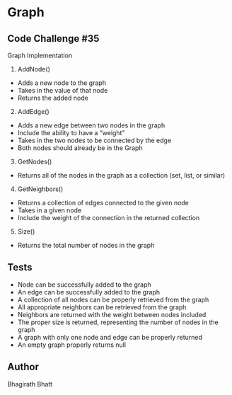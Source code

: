 # Graph

## Code Challenge #35

Graph Implementation

1. AddNode()

- Adds a new node to the graph
- Takes in the value of that node
- Returns the added node

2. AddEdge()

- Adds a new edge between two nodes in the graph
- Include the ability to have a “weight”
- Takes in the two nodes to be connected by the edge
- Both nodes should already be in the Graph

3. GetNodes()

- Returns all of the nodes in the graph as a collection (set, list, or similar)

4. GetNeighbors()

- Returns a collection of edges connected to the given node
- Takes in a given node
- Include the weight of the connection in the returned collection

5. Size()

- Returns the total number of nodes in the graph

## Tests

- Node can be successfully added to the graph
- An edge can be successfully added to the graph
- A collection of all nodes can be properly retrieved from the graph
- All appropriate neighbors can be retrieved from the graph
- Neighbors are returned with the weight between nodes included
- The proper size is returned, representing the number of nodes in the graph
- A graph with only one node and edge can be properly returned
- An empty graph properly returns null

## Author

Bhagirath Bhatt